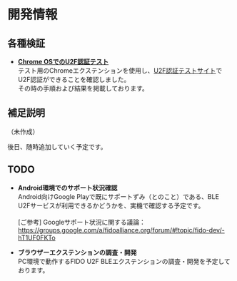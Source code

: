 # 開発情報

## 各種検証

* <b>[Chrome OSでのU2F認証テスト](CHROMEOSTEST.md)</b><br>
テスト用のChromeエクステンションを使用し、[U2F認証テストサイト](https://crxjs-dot-u2fdemo.appspot.com/)でU2F認証ができることを確認しました。<br>
その時の手順および結果を掲載しております。

## 補足説明

（未作成）

後日、随時追加していく予定です。

## TODO

* <b>Android環境でのサポート状況確認</b><br>
Android向けGoogle Playで既にサポートずみ（とのこと）である、BLE U2Fサービスが利用できるかどうかを、実機で確認する予定です。<br><br>
[ご参考] Googleサポート状況に関する議論：<br>
https://groups.google.com/a/fidoalliance.org/forum/#!topic/fido-dev/-hT1UF0FKTo

* <b>ブラウザーエクステンションの調査・開発</b><br>
PC環境で動作するFIDO U2F BLEエクステンションの調査・開発を予定しております。
